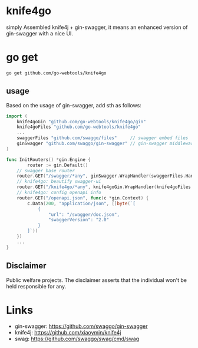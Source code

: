 # knife4go
simply Assembled knife4j + gin-swagger, it means an enhanced version of gin-swagger with a nice UI.

# go get
`go get github.com/go-webtools/knife4go`

## usage
Based on the usage of gin-swagger, add sth as follows:
```go
import (
	knife4goGin "github.com/go-webtools/knife4go/gin"
	knife4goFiles "github.com/go-webtools/knife4go"
    ...
	swaggerFiles "github.com/swaggo/files"     // swagger embed files
	ginSwagger "github.com/swaggo/gin-swagger" // gin-swagger middleware
)

func InitRouters() *gin.Engine {
    	router := gin.Default()
	// swagger base router
	router.GET("/swagger/*any", ginSwagger.WrapHandler(swaggerFiles.Handler))
	// knife4go: beautify swagger-ui
	router.GET("/knife4go/*any", knife4goGin.WrapHandler(knife4goFiles.Handler))
	// knife4go: config openapi info
	router.GET("/openapi.json", func(c *gin.Context) {
		c.Data(200, "application/json", []byte(`[
			{
				"url": "/swagger/doc.json",
				"swaggerVersion": "2.0"
			}
		]`))
	})
    ...
}
```

## Disclaimer
Public welfare projects.
The disclaimer asserts that the individual won't be held responsible for any.

# Links
- gin-swagger: https://github.com/swaggo/gin-swagger
- knife4j: https://github.com/xiaoymin/knife4j
- swag: https://github.com/swaggo/swag/cmd/swag
